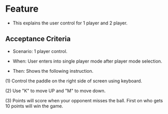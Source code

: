 # Feature

- This explains the user control for 1 player and 2 player.

## Acceptance Criteria

- Scenario: 1 player control.

- When: User enters into single player mode after player mode selection.

- Then: Shows the following instruction.

(1) Control the paddle on the right side of screen using keyboard.

(2) Use "K" to move UP and "M" to move down.

(3) Points will score when your opponent misses the ball.
First on who gets 10 points will win the game.
